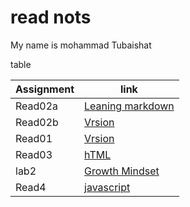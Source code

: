 # read nots

My name is mohammad Tubaishat

table

|Assignment               |   link                          |         
|-------------------------|---------------------------------|
|  Read02a                | [Leaning markdown](Read02a.md)  |
|  Read02b                |  [Vrsion](Read02b.md)           |                          
|  Read01                 |  [Vrsion](Read01.md)            |
|  Read03                 |   [hTML](Read03.md)             |
|   lab2                  |    [Growth Mindset](lab02.md)   |
|   Read4                 |   [javascript](Read4.md)        |